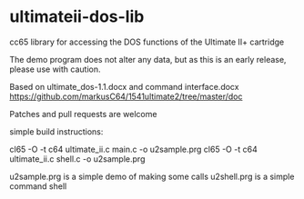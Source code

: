 # ultimateii-dos-lib
cc65 library for accessing the DOS functions of the Ultimate II+ cartridge

The demo program does not alter any data, but as this is an early release, please use with caution.

Based on ultimate_dos-1.1.docx and command interface.docx
https://github.com/markusC64/1541ultimate2/tree/master/doc

Patches and pull requests are welcome


simple build instructions:

cl65 -O -t c64 ultimate_ii.c main.c -o u2sample.prg
cl65 -O -t c64 ultimate_ii.c shell.c -o u2sample.prg

u2sample.prg is a simple demo of making some calls
u2shell.prg is a simple command shell